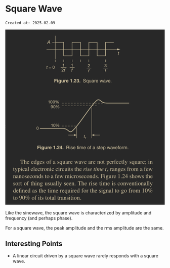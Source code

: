 # Square Wave

```
Created at: 2025-02-09
```

![_img_square_wave.png](_img_square_wave.png)

Like the sinewave, the square wave is characterized by amplitude and frequency
(and perhaps phase).

For a square wave, the peak amplitude and the rms amplitude are the same.

## Interesting Points

- A linear circuit driven by a square wave rarely responds with a square wave.
